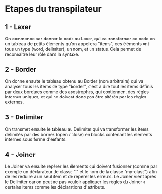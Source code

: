 
# Etapes du transpilateur

## 1 - Lexer

On commence par donner le code au Lexer, qui va transformer ce code en un tableau de petits éléments qu'on appellera "items", ces éléments ont tous un type (word, delimiter), un nom, et un status. Cela permet de reconnaitre leur rôle dans la syntaxe.

## 2 - Border

On donne ensuite le tableau obtenu au Border (nom arbitraire) qui va analyser tous les items de type "border", c'est à dire tout les items définis par deux bordures comme des apostrophes, qui contiennent des règles internes uniques, et qui ne doivent donc pas être altérés par les règles externes.

## 3 - Delimiter

On transmet ensuite le tableau au Delimiter qui va transformer les items délimités par des bornes (open / close) en blocks contenant les elements internes sous forme d'enfants.

## 4 - Joiner

Le Joiner va ensuite repérer les élements qui doivent fusionner (comme par exemple un déclarateur de classe "." et le nom de la classe "my-class") afin de les réduire à un seul item et de repérer les erreurs. Le Joiner vient après le Delimiter car on peut ne pas vouloir appliquer les règles du Joiner à certains items comme les déclarations d'attributs.